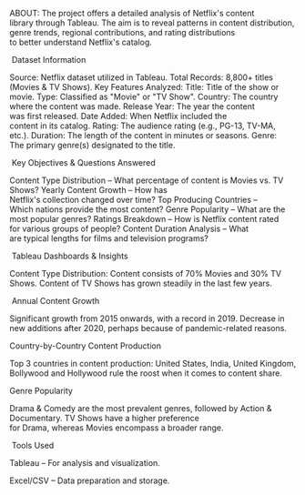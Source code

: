 ABOUT:
The project offers a detailed analysis of Netflix's content library through Tableau. The aim is to reveal patterns in content distribution, genre trends, regional contributions, and rating distributions to better understand Netflix's catalog.

 Dataset Information

Source: Netflix dataset utilized in Tableau.
Total Records: 8,800+ titles (Movies & TV Shows).
Key Features Analyzed:
Title: Title of the show or movie.
Type: Classified as "Movie" or "TV Show".
Country: The country where the content was made.
Release Year: The year the content was first released.
Date Added: When Netflix included the content in its catalog.
Rating: The audience rating (e.g., PG-13, TV-MA, etc.).
Duration: The length of the content in minutes or seasons.
Genre: The primary genre(s) designated to the title.

 Key Objectives & Questions Answered

Content Type Distribution – What percentage of content is Movies vs. TV Shows?
Yearly Content Growth – How has Netflix's collection changed over time?
Top Producing Countries – Which nations provide the most content?
Genre Popularity – What are the most popular genres?
Ratings Breakdown – How is Netflix content rated for various groups of people?
Content Duration Analysis – What are typical lengths for films and television programs?

 Tableau Dashboards & Insights

 Content Type Distribution:
Content consists of 70% Movies and 30% TV Shows.
Content of TV Shows has grown steadily in the last few years.
 
 Annual Content Growth

Significant growth from 2015 onwards, with a record in 2019.
Decrease in new additions after 2020, perhaps because of pandemic-related reasons.

 Country-by-Country Content Production

Top 3 countries in content production:
United States,
India,
United Kingdom,
Bollywood and Hollywood rule the roost when it comes to content share.

 Genre Popularity

Drama & Comedy are the most prevalent genres, followed by Action & Documentary.
TV Shows have a higher preference for Drama, whereas Movies encompass a broader range.

 Tools Used

Tableau – For analysis and visualization.

Excel/CSV – Data preparation and storage.


